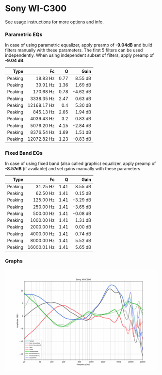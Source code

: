 # Sony WI-C300
See [usage instructions](https://github.com/jaakkopasanen/AutoEq#usage) for more options and info.

### Parametric EQs
In case of using parametric equalizer, apply preamp of **-9.04dB** and build filters manually
with these parameters. The first 5 filters can be used independently.
When using independent subset of filters, apply preamp of **-9.04 dB**.

| Type    | Fc          |    Q | Gain     |
|--------:|------------:|-----:|---------:|
| Peaking | 18.83 Hz    | 0.77 | 8.55 dB  |
| Peaking | 39.91 Hz    | 1.36 | 1.69 dB  |
| Peaking | 170.68 Hz   | 0.78 | -4.62 dB |
| Peaking | 3338.35 Hz  | 2.47 | 0.63 dB  |
| Peaking | 12168.17 Hz | 0.4  | 5.30 dB  |
| Peaking | 845.13 Hz   | 2.65 | 1.94 dB  |
| Peaking | 4039.43 Hz  | 3.2  | 0.83 dB  |
| Peaking | 5076.20 Hz  | 4.15 | -2.84 dB |
| Peaking | 8376.54 Hz  | 1.69 | 1.51 dB  |
| Peaking | 12072.82 Hz | 1.23 | -0.83 dB |

### Fixed Band EQs
In case of using fixed band (also called graphic) equalizer, apply preamp of **-8.57dB**
(if available) and set gains manually with these parameters.

| Type    | Fc          |    Q | Gain     |
|--------:|------------:|-----:|---------:|
| Peaking | 31.25 Hz    | 1.41 | 8.55 dB  |
| Peaking | 62.50 Hz    | 1.41 | 0.15 dB  |
| Peaking | 125.00 Hz   | 1.41 | -3.29 dB |
| Peaking | 250.00 Hz   | 1.41 | -3.65 dB |
| Peaking | 500.00 Hz   | 1.41 | -0.08 dB |
| Peaking | 1000.00 Hz  | 1.41 | 1.31 dB  |
| Peaking | 2000.00 Hz  | 1.41 | 0.00 dB  |
| Peaking | 4000.00 Hz  | 1.41 | 0.74 dB  |
| Peaking | 8000.00 Hz  | 1.41 | 5.52 dB  |
| Peaking | 16000.01 Hz | 1.41 | 5.65 dB  |

### Graphs
![](./Sony%20WI-C300.png)